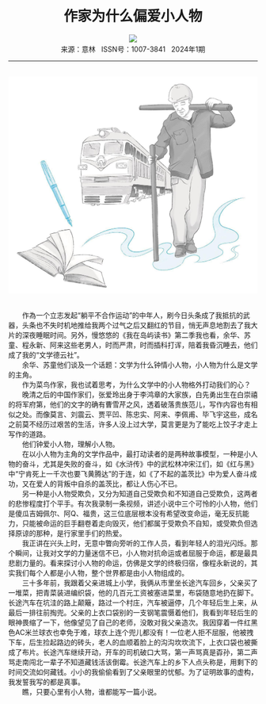 # <center>作家为什么偏爱小人物</center>

<div align=center><img src="https://raw.githubusercontent.com/leaguecn/magazines/main/img_authors/%d7%f7%d5%df%a3%ba%c5%cb%b2%c9%b7%f2.jpg"></div>

<center>来源：意林   ISSN号：1007-3841   2024年1期</center>

* * *

<br>![](https://raw.githubusercontent.com/leaguecn/magazines/main/img/yili20240158-1-l.jpg)

  
<br>　　作為一个立志发起“躺平不合作运动”的中年人，刷今日头条成了我抵抗的武器，头条也不失时机地推给我两个过气之后又翻红的节目，悄无声息地割去了我大片的深夜睡眠时间。另外，慢悠悠的《我在岛屿读书》第二季我也看，余华、苏童、程永新、阿来这些老男人，时而严肃，时而插科打诨，陪着我昏沉睡去，他们成了我的“文学德云社”。  
　　余华、苏童他们谈及一个话题：文学为什么钟情小人物，小人物为什么是文学的主角。  
　　作为菜鸟作家，我也试着思考，为什么文学中的小人物格外打动我们的心？  
　　晚清之后的中国作家们，张爱玲出身于李鸿章的大家族，白先勇出生在白崇禧的将军府第，他们的文字的确有曹雪芹之风，透着破落贵族范儿，写作内容也有相似之处。而像莫言、刘震云、贾平凹、陈忠实、阿来、李佩甫、毕飞宇这些，成名之前莫不经历过艰苦的生活，许多人没上过大学，莫言更是为了能吃上饺子才走上写作的道路。  
　　他们钟爱小人物，理解小人物。  
　　在以小人物为主角的文学作品中，最打动读者的是两种故事模型，一种是小人物的奋斗，尤其是失败的奋斗，如《水浒传》中的武松林冲宋江们，如《红与黑》中“宁肯死上一千次也要飞黄腾达”的于连，如《了不起的盖茨比》中为爱人奋斗成功，又在爱人的背叛中自杀的盖茨比，都让人伤心不已。  
　　另一种是小人物受欺负，又分为知道自己受欺负和不知道自己受欺负，这两者的悲惨程度打个平手。有次我录制一条视频，讲述小说中三个可怜的小人物，他们是傻瓜吉姆佩尔、阿Q、福贵，这三位底层根本没有希望改变命运，毫无反抗能力，只能被命运的巨手翻卷着走向毁灭，他们都属于受欺负不自知，或受欺负但选择原谅的那种，是行家里手们的热爱。  
　　我正讲在兴头上时，无意中瞥向旁听的工作人员，看到年轻人的泪光闪烁。那个瞬间，让我对文学的力量迷信不已，小人物对抗命运或者屈服于命运，都是最具悲剧力量的。看来探讨小人物的命运，仿佛是文学的终极归宿，像程永新说的，其实我们每个人都是小人物，整个世界都是由小人物组成的。  
　　三十多年前，我跟着父亲进城上小学，我俩从市里坐长途汽车回乡，父亲买了一堆菜，把青菜装进编织袋，他的几百元工资被塞进菜里，布袋随意地扔在脚下。长途汽车在坑洼的路上颠簸，路过一个村庄，汽车被逼停，几个年轻后生上来，从最后一排往前掏兜。父亲的上衣口袋别的一支钢笔震慑着他们，我看到年轻后生的眼神畏缩了一下，他像望见了自己的老师，没敢对我父亲造次。我因穿着一件红黑色AC米兰球衣也幸免于难，球衣上连个兜儿都没有！一位老人拒不屈服，他被拽下车，后生捡起路边的砖头，老人的血顺着脸上的沟沟坎坎流下，上衣口袋也被撕成了布片。长途汽车继续开动，开车的司机破口大骂，第一声骂真是孬孙，第二声骂走南闯北一辈子不知道藏钱活该倒霉。长途汽车上的乡下人点头称是，用剩下的时间交流如何藏钱。小小的我偷偷看到了父亲眼里的忧郁。为了证明故事的虚构，我发誓我写的都是真事。  
　　瞧，只要心里有小人物，谁都能写一篇小说。
